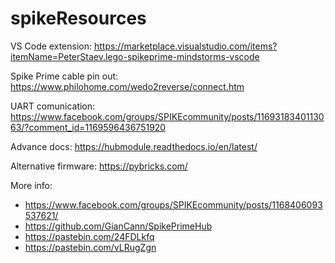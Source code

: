 # spikeResources

VS Code extension: https://marketplace.visualstudio.com/items?itemName=PeterStaev.lego-spikeprime-mindstorms-vscode

Spike Prime cable pin out: https://www.philohome.com/wedo2reverse/connect.htm 

UART comunication: https://www.facebook.com/groups/SPIKEcommunity/posts/1169318340113063/?comment_id=1169596436751920
           
Advance docs: https://hubmodule.readthedocs.io/en/latest/

Alternative firmware: https://pybricks.com/

More info: 
- https://www.facebook.com/groups/SPIKEcommunity/posts/1168406093537621/
- https://github.com/GianCann/SpikePrimeHub
- https://pastebin.com/24FDLkfq
- https://pastebin.com/vLRugZgn
 
